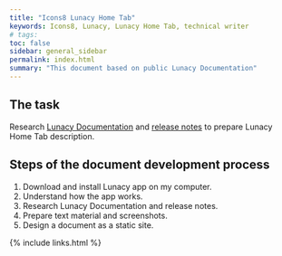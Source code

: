 ```yaml
---
title: "Icons8 Lunacy Home Tab"
keywords: Icons8, Lunacy, Lunacy Home Tab, technical writer
# tags:
toc: false
sidebar: general_sidebar
permalink: index.html
summary: "This document based on public Lunacy Documentation"
---
```


## The task

Research [Lunacy Documentation](https://lunacy.docs.icons8.com/) and [release notes](https://lunacy.docs.icons8.com/release-notes/) to prepare Lunacy Home Tab description.

## Steps of the document development process

1. Download and install Lunacy app on my computer.
2. Understand how the app works.
2. Research Lunacy Documentation and release notes.
3. Prepare text material and screenshots.
4. Design a document as a static site.


{% include links.html %}
